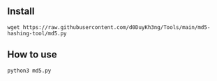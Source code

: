## Install
```
wget https://raw.githubusercontent.com/d0DuyKh3ng/Tools/main/md5-hashing-tool/md5.py
```

## How to use
```
python3 md5.py
```
